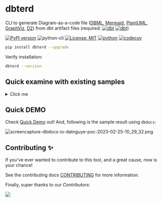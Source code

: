 # dbterd

CLI to generate Diagram-as-a-code file ([DBML](https://dbdiagram.io/d), [Mermaid](https://mermaid-js.github.io/mermaid-live-editor/), [PlantUML](https://plantuml.com/ie-diagram), [GraphViz](https://graphviz.org/), [D2](https://d2lang.com/)) from dbt artifact files (required: [![dbt](https://img.shields.io/badge/manifest.json-upto--v10-3776AB.svg?style=flat&logo=dbt&logoColor=orange)](https://schemas.getdbt.com/) [![dbt](https://img.shields.io/badge/catalog.json-upto--v1-3776AB.svg?style=flat&logo=dbt&logoColor=orange)](https://schemas.getdbt.com/))

[![PyPI version](https://badge.fury.io/py/dbterd.svg)](https://pypi.org/project/dbterd/)
![python-cli](https://img.shields.io/badge/CLI-Python-FFCE3E?labelColor=14354C&logo=python&logoColor=white)
[![License: MIT](https://img.shields.io/badge/License-MIT-yellow.svg)](https://opensource.org/licenses/MIT)
[![python](https://img.shields.io/badge/Python-3.9|3.10|3.11-3776AB.svg?style=flat&logo=python&logoColor=white)](https://www.python.org)
[![codecov](https://codecov.io/gh/datnguye/dbterd/branch/main/graph/badge.svg?token=N7DMQBLH4P)](https://codecov.io/gh/datnguye/dbterd)

```bash
pip install dbterd --upgrade
```

Verify installation:

```bash
dbterd --version
```

## Quick examine with existing samples

<details>
  <summary>Click me</summary>

  ```bash
  # select all models in dbt_resto
  dbterd run -ad samples/dbtresto
  # select all models in dbt_resto, Select multiple dbt resources
  dbterd run -ad samples/dbtresto -rt model -rt source
  # select only models in dbt_resto excluding staging
  dbterd run -ad samples/dbtresto -s model.dbt_resto -ns model.dbt_resto.staging
  # select only models in schema name mart excluding staging
  dbterd run -ad samples/dbtresto -s schema:mart -ns model.dbt_resto.staging
  # select only models in schema full name dbt.mart excluding staging
  dbterd run -ad samples/dbtresto -s schema:dbt.mart -ns model.dbt_resto.staging

  # other samples
  dbterd run -ad samples/fivetranlog
  dbterd run -ad samples/fivetranlog -rt model -rt source

  dbterd run -ad samples/facebookad
  dbterd run -ad samples/facebookad -rt model -rt source

  dbterd run -ad samples/shopify -s wildcard:*shopify.shopify__*
  dbterd run -ad samples/shopify -rt model -rt source

  dbterd run -ad samples/dbt-constraints -a "test_relationship:(name:foreign_key|c_from:fk_column_name|c_to:pk_column_name)"

  # your own sample without commiting to repo
  dbterd run -ad samples/local -rt model -rt source
  ```

</details>

## Quick DEMO

Check [Quick Demo](https://dbterd.datnguyen.de/latest/nav/guide/targets/generate-dbml.html) out! And, following is the sample result using `dbdocs`:

![screencapture-dbdocs-io-datnguye-poc-2023-02-25-10_29_32.png](https://raw.githubusercontent.com/datnguye/dbterd/main/assets/images/screencapture-dbdocs-io-datnguye-poc-2023-02-25-10_29_32.png)

## Contributing ✨

If you've ever wanted to contribute to this tool, and a great cause, now is your chance!

See the contributing docs [CONTRIBUTING](https://dbterd.datnguyen.de/latest/nav/development/contributing-guide.html) for more information.

Finally, super thanks to our *Contributors*:

<a href="https://github.com/datnguye/dbterd/graphs/contributors">
  <img src="https://contrib.rocks/image?repo=datnguye/dbterd" />
</a>
